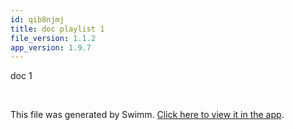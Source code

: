 ```yaml
---
id: qib8njmj
title: doc playlist 1
file_version: 1.1.2
app_version: 1.9.7
---
```


doc 1

<br/>

This file was generated by Swimm. [Click here to view it in the app](http://localhost:5000/repos/Z2l0aHViJTNBJTNBTm9hUmVwbyUzQSUzQU5vYW96ZXI=/docs/qib8njmj).
